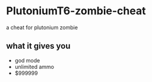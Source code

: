 # PlutoniumT6-zombie-cheat
a cheat for plutonium zombie

## what it gives you
- god mode
- unlimited ammo
- $999999
